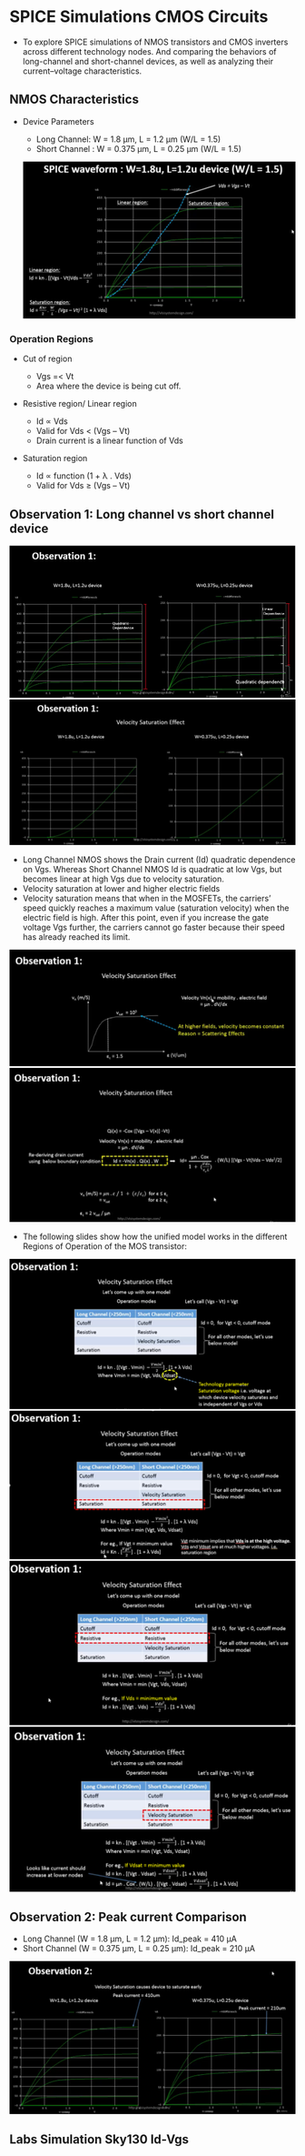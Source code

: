 # SPICE Simulations CMOS Circuits
* To explore SPICE simulations of NMOS transistors and CMOS inverters across different technology nodes. And comparing the behaviors of long-channel and short-channel devices, as well as analyzing their current–voltage characteristics.

## NMOS Characteristics
* Device Parameters
  * Long Channel: W = 1.8 μm, L = 1.2 μm (W/L = 1.5)
  * Short Channel : W = 0.375 μm, L = 0.25 μm (W/L = 1.5)  

  ![img1](https://github.com/Dhruvid98/SFAL-VSD-SoC-Design/blob/main/Day%2015/Images/Observations/img1.png)

### Operation Regions

* Cut of region
  * Vgs =< Vt
  * Area where the device is being cut off.

* Resistive region/ Linear region
    * Id ∝ Vds
    * Valid for Vds < (Vgs – Vt)
    * Drain current is a linear function of Vds

* Saturation region
    * Id ∝ function (1 + λ . Vds)
    * Valid for Vds ≥ (Vgs – Vt)


 ## Observation 1: Long channel vs short channel device
![img2](https://github.com/Dhruvid98/SFAL-VSD-SoC-Design/blob/main/Day%2015/Images/Observations/img2.png)  
![img3](https://github.com/Dhruvid98/SFAL-VSD-SoC-Design/blob/main/Day%2015/Images/Observations/img3.png)  

* Long Channel NMOS shows the Drain current (Id) quadratic dependence on Vgs. Whereas Short Channel NMOS Id is quadratic at low Vgs, but becomes linear at high Vgs due to velocity saturation.
* Velocity saturation at lower and higher electric fields
 * Velocity saturation means that when in the MOSFETs, the carriers’ speed quickly reaches a maximum value (saturation velocity) when the electric field is high. After this point, even if you increase the gate voltage Vgs further, the carriers cannot go faster because their speed has already reached its limit.
 
![img4](https://github.com/Dhruvid98/SFAL-VSD-SoC-Design/blob/main/Day%2015/Images/Observations/img4.png)  
![img5](https://github.com/Dhruvid98/SFAL-VSD-SoC-Design/blob/main/Day%2015/Images/Observations/img5.png)

* The following slides show how the unified model works in the different Regions of Operation of the MOS transistor: 

![img6](https://github.com/Dhruvid98/SFAL-VSD-SoC-Design/blob/main/Day%2015/Images/Observations/img6.png)  
![img7](https://github.com/Dhruvid98/SFAL-VSD-SoC-Design/blob/main/Day%2015/Images/Observations/img7.png)  
![img8](https://github.com/Dhruvid98/SFAL-VSD-SoC-Design/blob/main/Day%2015/Images/Observations/img8.png)  
![img9](https://github.com/Dhruvid98/SFAL-VSD-SoC-Design/blob/main/Day%2015/Images/Observations/img9.png)  

## Observation 2: Peak current Comparison
* Long Channel (W = 1.8 μm, L = 1.2 μm): Id_peak = 410 μA
* Short Channel (W = 0.375 μm, L = 0.25 μm): Id_peak = 210 μA

![img10](https://github.com/Dhruvid98/SFAL-VSD-SoC-Design/blob/main/Day%2015/Images/Observations/img10.png)  

## Labs Simulation Sky130 Id-Vgs 
